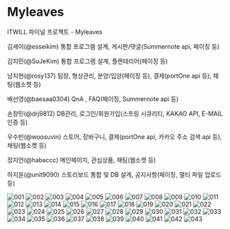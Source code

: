 # Myleaves
ITWILL 파이널 프로젝트 - Myleaves

김세이(@esseikim) 통합 프로그램 설계, 게시판/댓글(Summernote api, 페이징 등)

김지민(@SuJeKim) 통합 프로그램 설계, 플랜테리어(페이징 등)

남지현(@rosy137) 팀장, 형상관리, 분양/입양(페이징 등), 결제(portOne api 등), 채팅(웹소켓 등)

배선영(@baesaa0304) QnA , FAQ(페이징, Summernote api 등)

손창민(@drj9812) DB관리, 로그인/회원가입(스프링 시큐리티, KAKAO API, E-MAIL 인증 등)

우수빈(@woosuvin) 스토어, 장바구니, 결제(portOne api, 카카오 주소 검색 api 등), 채팅(웹소켓 등) 

정지언(@habaccc) 메인페이지, 관심상품, 채팅(웹소켓 등)

하지윤(@unit9090) 스토리보드 통합 및 DB 설계, 공지사항(페이징, 멀티 파일 업로드 등)

![001](https://github.com/ITWILL-MYLEAVES/Myleaves/assets/128671943/e68cb474-3c94-4a6e-aa1b-79975d95a223)
![002](https://github.com/ITWILL-MYLEAVES/Myleaves/assets/128671943/f13dade7-0a9c-46c5-8a45-17c44b019b50)
![003](https://github.com/ITWILL-MYLEAVES/Myleaves/assets/128671943/16fb3583-4618-4bbe-890c-8c7b12e8d10f)
![004](https://github.com/ITWILL-MYLEAVES/Myleaves/assets/128671943/c48d56fe-b32d-40a1-a8cd-3727d9324049)
![005](https://github.com/ITWILL-MYLEAVES/Myleaves/assets/128671943/9e4622d0-2938-4410-9c71-c6fb9f19ca97)
![006](https://github.com/ITWILL-MYLEAVES/Myleaves/assets/128671943/61360431-0463-4a88-9504-c45c954709b9)
![007](https://github.com/ITWILL-MYLEAVES/Myleaves/assets/128671943/33886b83-baa5-4b1d-bad2-6d433a1da5e2)
![008](https://github.com/ITWILL-MYLEAVES/Myleaves/assets/128671943/29d6387a-2a80-4da0-ac37-809d276267d2)
![009](https://github.com/ITWILL-MYLEAVES/Myleaves/assets/128671943/d8a48793-2750-43b4-ab0b-1026f1fa929d)
![010](https://github.com/ITWILL-MYLEAVES/Myleaves/assets/128671943/cd9236ae-5bd8-4fea-92f9-47bef333265d)
![011](https://github.com/ITWILL-MYLEAVES/Myleaves/assets/128671943/480b6cab-87ec-41a7-9cbc-87e08d738240)
![012](https://github.com/ITWILL-MYLEAVES/Myleaves/assets/128671943/21144977-b695-490c-b566-165263c26932)
![013](https://github.com/ITWILL-MYLEAVES/Myleaves/assets/128671943/9e7d5b34-20ad-4f4a-be29-b7cb0afb1008)
![014](https://github.com/ITWILL-MYLEAVES/Myleaves/assets/128671943/da96f604-bdaf-41ea-a6ea-ad284412ddc0)
![015](https://github.com/ITWILL-MYLEAVES/Myleaves/assets/128671943/f563a280-6515-4d17-9aca-9742fa74d7ea)
![016](https://github.com/ITWILL-MYLEAVES/Myleaves/assets/128671943/cab222e6-fa5d-4735-86c6-013dc347860a)
![017](https://github.com/ITWILL-MYLEAVES/Myleaves/assets/128671943/61403b8e-5955-4162-a059-23c8e8aedb9b)
![018](https://github.com/ITWILL-MYLEAVES/Myleaves/assets/128671943/d7d833a1-e124-4943-b040-d93d930a9e1a)
![019](https://github.com/ITWILL-MYLEAVES/Myleaves/assets/128671943/06971354-7b6f-491d-9adb-8a13dbef83c0)
![020](https://github.com/ITWILL-MYLEAVES/Myleaves/assets/128671943/8165cb70-0274-4f45-9603-bf324e804b5c)
![021](https://github.com/ITWILL-MYLEAVES/Myleaves/assets/128671943/884c6ac0-63ab-44fd-a707-7b6b039c22b8)
![022](https://github.com/ITWILL-MYLEAVES/Myleaves/assets/128671943/2394bfc7-c5bd-48c4-b04e-b96acfbbfd3b)
![023](https://github.com/ITWILL-MYLEAVES/Myleaves/assets/128671943/7f3667f1-d14e-49ce-b58e-a2b01d79a36b)
![024](https://github.com/ITWILL-MYLEAVES/Myleaves/assets/128671943/917918c4-3765-4a2d-8f92-c1668f105313)
![025](https://github.com/ITWILL-MYLEAVES/Myleaves/assets/128671943/f3f476d6-aaba-4075-be56-c631518ca3f5)
![026](https://github.com/ITWILL-MYLEAVES/Myleaves/assets/128671943/7c195fa1-ebb2-4984-a70b-9cb94ed5de5e)
![027](https://github.com/ITWILL-MYLEAVES/Myleaves/assets/128671943/dd7382df-b9bf-4210-a9a3-2ed14eeb283b)
![028](https://github.com/ITWILL-MYLEAVES/Myleaves/assets/128671943/ba42c915-5423-4b1a-b4ef-dae270a93ffd)
![029](https://github.com/ITWILL-MYLEAVES/Myleaves/assets/128671943/69b2d0a1-0e9e-4be2-85d0-fefbebf71a5b)
![030](https://github.com/ITWILL-MYLEAVES/Myleaves/assets/128671943/f897fcfd-1985-4ac0-8beb-4195ee95f087)
![031](https://github.com/ITWILL-MYLEAVES/Myleaves/assets/128671943/b65258e7-6a9a-48e0-a89e-bc8fd291f4dd)
![032](https://github.com/ITWILL-MYLEAVES/Myleaves/assets/128671943/08368fa7-3742-4210-a999-64e2d64d6939)
![033](https://github.com/ITWILL-MYLEAVES/Myleaves/assets/128671943/305e6ec8-37e3-4550-9b4a-c54c7ab5f71d)
![034](https://github.com/ITWILL-MYLEAVES/Myleaves/assets/128671943/7a531d2f-a822-41d5-a194-af4cf2f24477)
![035](https://github.com/ITWILL-MYLEAVES/Myleaves/assets/128671943/da9f1aed-3926-4968-98f6-3ba38cccc501)
![036](https://github.com/ITWILL-MYLEAVES/Myleaves/assets/128671943/0c7ab3f6-a023-456c-bb57-47db2266ea2c)
![037](https://github.com/ITWILL-MYLEAVES/Myleaves/assets/128671943/e2adb4d0-6291-46f1-b88d-f333667f159b)
![038](https://github.com/ITWILL-MYLEAVES/Myleaves/assets/128671943/5a4400d3-e0e0-46d9-8093-c284a3e17581)
![039](https://github.com/ITWILL-MYLEAVES/Myleaves/assets/128671943/63f0a8b4-e989-4edc-bde0-20c9db30bc96)
![040](https://github.com/ITWILL-MYLEAVES/Myleaves/assets/128671943/dc36c8bb-25da-4694-87cd-25635308f534)
![041](https://github.com/ITWILL-MYLEAVES/Myleaves/assets/128671943/f6cd7e3c-e311-4b35-b036-0c6e088f4ad4)
![042](https://github.com/ITWILL-MYLEAVES/Myleaves/assets/128671943/4827b290-7782-45e1-aa52-32f74c029327)
![043](https://github.com/ITWILL-MYLEAVES/Myleaves/assets/128671943/c9e15ac0-8b76-49fa-b4da-77cc23cbf479)
